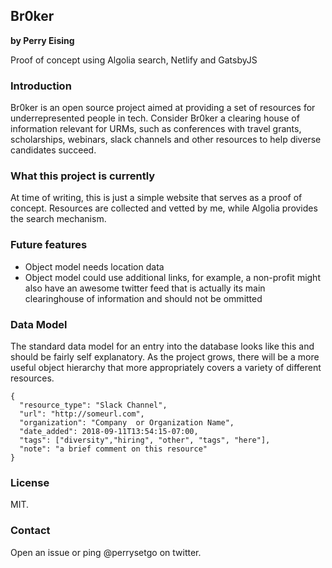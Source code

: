 ## Br0ker
**by Perry Eising**

Proof of concept using Algolia search, Netlify and GatsbyJS

### Introduction

Br0ker is an open source project aimed at providing a set of resources for underrepresented people in tech. Consider Br0ker a clearing house of information relevant for URMs, such as conferences with travel grants, scholarships, webinars, slack channels and other resources to help diverse candidates succeed.

### What this project is currently

At time of writing, this is just a simple website that serves as a proof of concept. Resources are collected and vetted by me, while Algolia provides the search mechanism.

### Future features
* Object model needs location data
* Object model could use additional links, for example, a non-profit might also have an awesome twitter feed that is actually its main clearinghouse of information and should not be ommitted


### Data Model

The standard data model for an entry into the database looks like this and should be fairly self explanatory. As the project grows, there will be a more useful object hierarchy that more appropriately covers a variety of different resources.

```
{
  "resource_type": "Slack Channel",
  "url": "http://someurl.com",
  "organization": "Company  or Organization Name",
  "date_added": 2018-09-11T13:54:15-07:00,
  "tags": ["diversity","hiring", "other", "tags", "here"],
  "note": "a brief comment on this resource"
}
```

### License
MIT.

### Contact

Open an issue or ping @perrysetgo on twitter.
